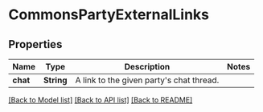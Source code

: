 # CommonsPartyExternalLinks

## Properties

Name | Type | Description | Notes
------------ | ------------- | ------------- | -------------
**chat** | **String** | A link to the given party's chat thread. | 

[[Back to Model list]](../README.md#documentation-for-models) [[Back to API list]](../README.md#documentation-for-api-endpoints) [[Back to README]](../README.md)


